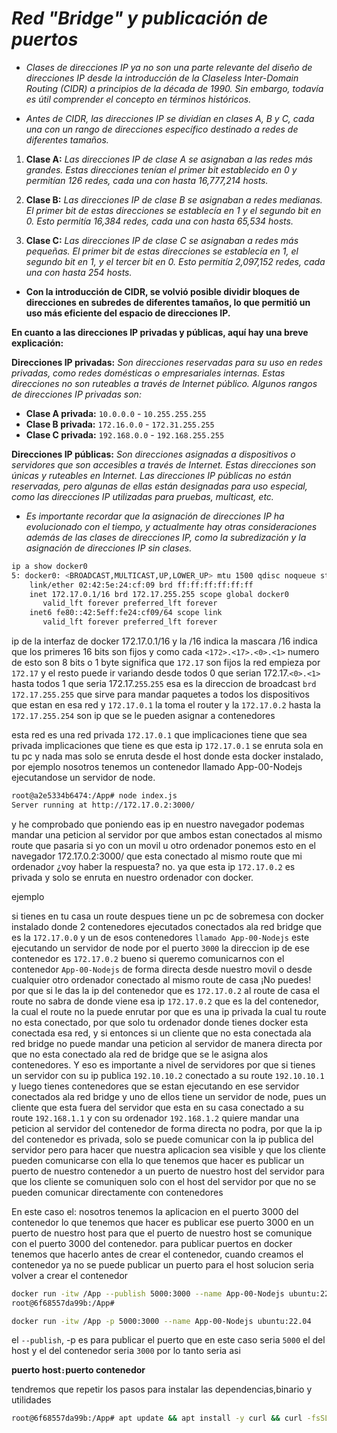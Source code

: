 <!-- Autor: Daniel Benjamin Perez Morales -->
<!-- GitHub: https://github.com/DanielPerezMoralesDev13 -->
<!-- Correo electrónico: danielperezdev@proton.me  -->

# ***Red "Bridge" y publicación de puertos***

- *Clases de direcciones IP ya no son una parte relevante del diseño de direcciones IP desde la introducción de la Claseless Inter-Domain Routing (CIDR) a principios de la década de 1990. Sin embargo, todavía es útil comprender el concepto en términos históricos.*

- *Antes de CIDR, las direcciones IP se dividían en clases A, B y C, cada una con un rango de direcciones específico destinado a redes de diferentes tamaños.*

1. **Clase A:** *Las direcciones IP de clase A se asignaban a las redes más grandes. Estas direcciones tenían el primer bit establecido en 0 y permitían 126 redes, cada una con hasta 16,777,214 hosts.*

2. **Clase B:** *Las direcciones IP de clase B se asignaban a redes medianas. El primer bit de estas direcciones se establecía en 1 y el segundo bit en 0. Esto permitía 16,384 redes, cada una con hasta 65,534 hosts.*

3. **Clase C:** *Las direcciones IP de clase C se asignaban a redes más pequeñas. El primer bit de estas direcciones se establecía en 1, el segundo bit en 1, y el tercer bit en 0. Esto permitía 2,097,152 redes, cada una con hasta 254 hosts.*

- **Con la introducción de CIDR, se volvió posible dividir bloques de direcciones en subredes de diferentes tamaños, lo que permitió un uso más eficiente del espacio de direcciones IP.**

**En cuanto a las direcciones IP privadas y públicas, aquí hay una breve explicación:**

**Direcciones IP privadas:** *Son direcciones reservadas para su uso en redes privadas, como redes domésticas o empresariales internas. Estas direcciones no son ruteables a través de Internet público. Algunos rangos de direcciones IP privadas son:*

- **Clase A privada:** `10.0.0.0` - `10.255.255.255`
- **Clase B privada:** `172.16.0.0` - `172.31.255.255`
- **Clase C privada:** `192.168.0.0` - `192.168.255.255`

**Direcciones IP públicas:** *Son direcciones asignadas a dispositivos o servidores que son accesibles a través de Internet. Estas direcciones son únicas y ruteables en Internet. Las direcciones IP públicas no están reservadas, pero algunas de ellas están designadas para uso especial, como las direcciones IP utilizadas para pruebas, multicast, etc.*

- *Es importante recordar que la asignación de direcciones IP ha evolucionado con el tiempo, y actualmente hay otras consideraciones además de las clases de direcciones IP, como la subredización y la asignación de direcciones IP sin clases.*

```bash
ip a show docker0 
5: docker0: <BROADCAST,MULTICAST,UP,LOWER_UP> mtu 1500 qdisc noqueue state UP group default 
    link/ether 02:42:5e:24:cf:09 brd ff:ff:ff:ff:ff:ff
    inet 172.17.0.1/16 brd 172.17.255.255 scope global docker0
       valid_lft forever preferred_lft forever
    inet6 fe80::42:5eff:fe24:cf09/64 scope link 
       valid_lft forever preferred_lft forever
```

 ip de la interfaz de docker 172.17.0.1/16 y la /16 indica la mascara /16 indica que los primeres 16 bits son fijos y como cada `<172>.<17>.<0>.<1>` numero de esto son 8 bits o 1 byte significa que `172.17` son fijos la red empieza por `172.17` y el resto puede ir variando desde todos 0 que serian 172.17.`<0>.<1>` hasta todos 1 que seria 172.17.`255`.`255` esa es la direccion de broadcast `brd 172.17.255.255` que sirve para mandar paquetes a todos los dispositivos que estan en esa red y `172.17.0.1` la toma el router y la `172.17.0.2` hasta la `172.17.255.254` son ip que se le pueden asignar a contenedores

esta red es una red privada `172.17.0.1` que implicaciones tiene que sea privada implicaciones que tiene es que esta ip `172.17.0.1`  se enruta sola en tu pc y nada mas solo se enruta desde el host donde esta docker instalado, por ejemplo nosotros tenemos un contenedor llamado App-00-Nodejs ejecutandose un servidor de node.

```bash
root@a2e5334b6474:/App# node index.js 
Server running at http://172.17.0.2:3000/
```

y he comprobado que poniendo eas ip en nuestro navegador podemas mandar una peticion al servidor por que ambos estan conectados al mismo route que pasaria si yo con un movil u otro ordenador ponemos esto en el navegador 172.17.0.2:3000/ que esta conectado al mismo route que mi ordenador ¿voy haber la respuesta? no. ya que esta ip `172.17.0.2` es privada y solo se enruta en nuestro ordenador con docker.

ejemplo

si tienes en tu casa un route despues tiene un pc de sobremesa con docker instalado donde 2 contenedores ejecutados conectados ala red bridge que es la `172.17.0.0` y un de esos contenedores `llamado App-00-Nodejs` este ejecutando un servidor de node por el puerto `3000` la direccion ip de ese contenedor es `172.17.0.2` bueno si queremo comunicarnos con el contenedor `App-00-Nodejs` de forma directa desde nuestro movil o desde cualquier otro ordenador conectado al mismo route de casa ¡No puedes! por que si le das la ip del contenedor que es `172.17.0.2` al route de casa el route no sabra de donde viene esa ip `172.17.0.2` que es la del contenedor, la cual el route no la puede enrutar por que es una ip privada la cual tu route no esta conectado, por que solo tu ordenador donde tienes docker esta conectada esa red, y si entonces si un cliente que no esta conectada ala red bridge no puede mandar una peticion al servidor de manera directa por que no esta conectado ala red de bridge que se le asigna alos contenedores. Y eso es importante a nivel de servidores por que si tienes un servidor con su ip publica `192.10.10.2` conectado a su route `192.10.10.1` y luego tienes contenedores que se estan ejecutando en ese servidor conectados ala red bridge y uno de ellos tiene un servidor de node, pues un cliente que esta fuera del servidor que esta en su casa conectado a su route `192.168.1.1` y con su ordenador `192.168.1.2` quiere mandar una peticion al servidor del contenedor de forma directa no podra, por que la ip del contenedor es privada, solo se puede comunicar con la ip publica del servidor pero para hacer que nuestra aplicacion sea visible y que los cliente pueden comunicarse con ella lo que tenemos que hacer es publicar un puerto de nuestro contenedor a un puerto de nuestro host del servidor para que los cliente se comuniquen solo con el host del servidor por que no se pueden comunicar directamente con contenedores

En este caso el:
nosotros tenemos la aplicacion en el puerto 3000 del contenedor lo que tenemos que hacer es publicar ese puerto 3000 en un puerto de nuestro host para que el puerto de nuestro host se comunique con el puerto 3000 del contenedor. para publicar puertos en docker tenemos que hacerlo antes de crear el contenedor, cuando creamos el contenedor ya no se puede publicar un puerto para el host solucion seria volver a crear el contenedor

```bash
docker run -itw /App --publish 5000:3000 --name App-00-Nodejs ubuntu:22.04
root@6f68557da99b:/App#
```

```bash
docker run -itw /App -p 5000:3000 --name App-00-Nodejs ubuntu:22.04

```

el `--publish`, -p es para publicar el puerto que en este caso seria `5000` el del host y el del contenedor seria `3000`
por lo tanto seria asi

**puerto host`:`puerto contenedor**

tendremos que repetir los pasos para instalar las dependencias,binario y utilidades

```bash
root@6f68557da99b:/App# apt update && apt install -y curl && curl -fsSL https://deb.nodesource.com/setup_22.x -o nodesource_setup.sh && bash nodesource_setup.sh && apt-get install -y nodejs && node -v && npm -v
```
